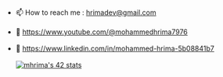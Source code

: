 - 📫 How to reach me : hrimadev@gmail.com <br /> <br />
- :red_circle: https://www.youtube.com/@mohammedhrima7976 <br /> <br />
- :briefcase: https://www.linkedin.com/in/mohammed-hrima-5b08841b7 <br /> <br />
[![mhrima's 42 stats](https://badge.mediaplus.ma/darkblue/mhrima)](https://github.com/oakoudad/badge42)
